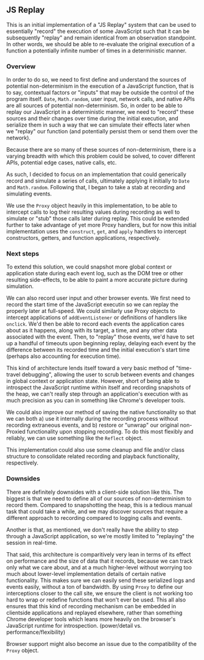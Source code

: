## JS Replay

This is an initial implementation of a "JS Replay" system that can be used to
essentially "record" the execution of some JavaScript such that it can be
subsequently "replay" and remain identical from an observation standpoint. In
other words, we should be able to re-evaluate the original execution of a
function a potentially infinite number of times in a deterministic manner.

### Overview

In order to do so, we need to first define and understand the sources of
potential non-determinism in the execution of a JavaScript function, that is to
say, contextual factors or "inputs" that may be outside the control of the
program itself. `Date`, `Math.random`, user input, network calls, and native
APIs are all sources of potential non-determinism. So, in order to be able to
replay our JavaScript in a deterministic manner, we need to "record" these
sources and their changes over time during the initial execution, and serialize
them in such a way that we can simulate their effects later when we "replay" our
function (and potentially persist them or send them over the network).

Because there are so many of these sources of non-determinism, there is a
varying breadth with which this problem could be solved, to cover different
APIs, potential edge cases, native calls, etc.

As such, I decided to focus on an implementation that could generically record
and simulate a series of calls, ultimately applying it initially to `Date` and
`Math.random`. Following that, I began to take a stab at recording and
simulating events.

We use the `Proxy` object heavily in this implementation, to be able to
intercept calls to log their resulting values during recording as well to
simulate or "stub" those calls later during replay. This could be extended
further to take advantage of yet more Proxy handlers, but for now this initial
implementation uses the `construct`, `get`, and `apply` handlers to intercept
constructors, getters, and function applications, respectively.

### Next steps

To extend this solution, we could snapshot more global context or application
state during each event log, such as the DOM tree or other resulting
side-effects, to be able to paint a more accurate picture during simulation.

We can also record user input and other browser events. We first need to record
the start time of the JavaScript executin so we can replay the properly later at
full-speed. We could similarly use Proxy objects to intercept applications of
`addEventListener` or definitions of handlers like `onclick`. We'd then be able
to record each events the application cares about as it happens, along with its
target, a time, and any other data associated with the event. Then, to "replay"
those events, we'd have to set up a handful of timeouts upon beginning replay,
delaying each event by the difference between its recorded time and the initial
execution's start time (perhaps also accounting for execution time).

This kind of architecture lends itself toward a very basic method of
"time-travel debugging", allowing the user to scrub between events and changes
in global context or application state. However, short of being able to
introspect the JavaScript runtime within itself and recording snapshots of the
heap, we can't really step through an application's execution with as much
precision as you can in something like Chrome's developer tools.

We could also improve our method of saving the native functionality so that we
can both a) use it internally during the recording process without recording
extraneous events, and b) restore or "unwrap" our original non-Proxied
functionality upon stopping recording. To do this most flexibly and reliably, we
can use something like the `Reflect` object.

This implementation could also use some cleanup and file and/or class structure
to consolidate related recording and playback functionality, respectively.

### Downsides

There are definitely downsides with a client-side solution like this. The
biggest is that we need to define all of our sources of non-determinism to
record them. Compared to snapshotting the heap, this is a tedious manual task
that could take a while, and we may discover sources that require a different
approach to recording compared to logging calls and events.

Another is that, as mentioned, we don't really have the ability to step through
a JavaScript application, so we're mostly limited to "replaying" the session in
real-time.

That said, this architecture is comparitively very lean in terms of its effect
on performance and the size of data that it records, because we can track only
what we care about, and at a much higher-level without worrying too much about
lower-level implementation details of certain native functionality. This makes
sure we can easily send these serialized logs and events easily, without a ton
of bandwidth. By using `Proxy` to  define our interceptions closer to the call
site, we ensure the client is not working too hard to wrap or redefine functions
that won't ever be used. This all also ensures that this kind of recording
mechanism can be embedded in clientside applications and replayed elsewhere,
rather than something Chrome developer tools which leans more heavily on the
browser's JavaScript runtime for introspection. (power/detail vs.
performance/flexibility)

Browser support might also become an issue due to the compatibility of the
`Proxy` object.

